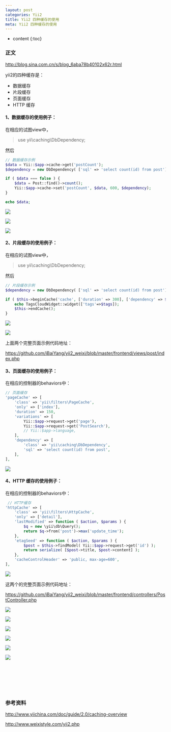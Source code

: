 ```yaml
---
layout: post
categories: Yii2
title: Yii2 四种缓存的使用 
meta: Yii2 四种缓存的使用 
---
```

* content
{:toc}

### 正文

<http://blog.sina.com.cn/s/blog_6aba78b40102x62r.html>

yii2的四种缓存是：
* 数据缓存
* 片段缓存
* 页面缓存
* HTTP 缓存

#### 1、数据缓存的使用例子：

在相应的试图view中，

>  use yii\caching\DbDependency; 

然后

```php
// 数据缓存示例
$data = Yii::$app->cache->get('postCount');
$dependency = new DbDependency( ['sql' => 'select count(id) from post'] );

if ( $data === false ) {
    $data = Post::find()->count();
    Yii::$app->cache->set('postCount', $data, 600, $dependency);
}

echo $data; 
```

![](https://raw.githubusercontent.com/iBaiYang/PictureWareroom/master/20200417/20200417132750.jpeg)

![](https://raw.githubusercontent.com/iBaiYang/PictureWareroom/master/20200417/20200417132751.jpeg)

![](https://raw.githubusercontent.com/iBaiYang/PictureWareroom/master/20200417/20200417132752.jpeg)

#### 2、片段缓存的使用例子：

在相应的试图view中，

>  use yii\caching\DbDependency; 

然后

```php
// 片段缓存示例
$dependency = new DbDependency( ['sql' => 'select count(id) from post'] );

if ( $this->beginCache('cache', ['duration' => 300], ['dependency' => $dependency]) ) {
    echo TagsCloudWidget::widget(['tags'=>$tags]);
    $this->endCache();
} 
```

![](https://raw.githubusercontent.com/iBaiYang/PictureWareroom/master/20200417/20200417132753.jpeg)

![](https://raw.githubusercontent.com/iBaiYang/PictureWareroom/master/20200417/20200417132754.jpeg)

上面两个完整页面示例代码地址：

<https://github.com/iBaiYang/yii2_weixi/blob/master/frontend/views/post/index.php>

#### 3、页面缓存的使用例子：

在相应的控制器的behaviors中：

```php
// 页面缓存
'pageCache' => [
    'class' => 'yii\filters\PageCache',
    'only' => ['index'],
    'duration' => 150,
    'variations' => [
        Yii::$app->request->get('page'),
        Yii::$app->request->get('PostSearch'),
        // Yii::$app->language,
    ],
    'dependency' => [
        'class' => 'yii\caching\DbDependency',
        'sql' => 'select count(id) from post',
    ],
], 
```

![](https://raw.githubusercontent.com/iBaiYang/PictureWareroom/master/20200417/20200417132755.jpeg)

#### 4、HTTP 缓存的使用例子：

在相应的控制器的behaviors中：

```php
 // HTTP缓存
'httpCache' => [
    'class' => 'yii\filters\HttpCache',
    'only' => ['detail'],
    'lastModified' => function ( $action, $params ) {
        $q = new \yii\db\Query();
        return $q->from('post')->max('update_time');
    },
    'etagSeed' => function ( $action, $params ) {
        $post = $this->findModel( Yii::$app->request->get('id') );
        return serialize( [$post->title, $post->content] );
    },
    'cacheControlHeader' => 'public, max-age=600',
], 
```

![](https://raw.githubusercontent.com/iBaiYang/PictureWareroom/master/20200417/20200417132756.jpeg)

这两个的完整页面示例代码地址：

<https://github.com/iBaiYang/yii2_weixi/blob/master/frontend/controllers/PostController.php>

![](https://raw.githubusercontent.com/iBaiYang/PictureWareroom/master/20200417/20200417132757.jpeg)

![](https://raw.githubusercontent.com/iBaiYang/PictureWareroom/master/20200417/20200417132758.jpeg)

![](https://raw.githubusercontent.com/iBaiYang/PictureWareroom/master/20200417/20200417132759.jpeg)

![](https://raw.githubusercontent.com/iBaiYang/PictureWareroom/master/20200417/20200417132760.jpeg)

![](https://raw.githubusercontent.com/iBaiYang/PictureWareroom/master/20200417/20200417132761.jpeg)

![](https://raw.githubusercontent.com/iBaiYang/PictureWareroom/master/20200417/20200417132762.jpeg)




<br/><br/><br/><br/><br/>
### 参考资料 

<http://www.yiichina.com/doc/guide/2.0/caching-overview>

<http://www.weixistyle.com/yii2.php>

